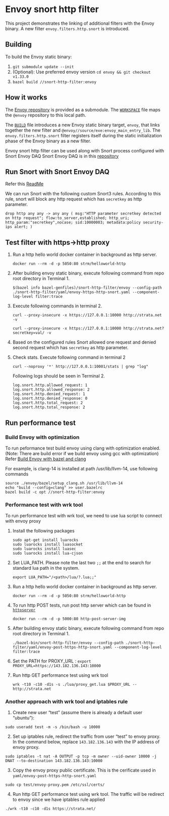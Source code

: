 # Envoy snort http filter

This project demonstrates the linking of additional filters with the Envoy binary.
A new filter `envoy.filters.http.snort` is introduced.

## Building

To build the Envoy static binary:

1. `git submodule update --init`
2. (Optional): Use preferred envoy version `cd envoy && git checkout v1.33.0`
3. `bazel build //snort-http-filter:envoy`

## How it works

The [Envoy repository](https://github.com/envoyproxy/envoy/) is provided as a submodule.
The [`WORKSPACE`](WORKSPACE) file maps the `@envoy` repository to this local path.

The [`BUILD`](BUILD) file introduces a new Envoy static binary target, `envoy`,
that links together the new filter and `@envoy//source/exe:envoy_main_entry_lib`. The
`envoy.filters.http.snort` filter registers itself during the static initialization phase of the
Envoy binary as a new filter.

Envoy snort http filter can be used along with Snort process configured with Snort Envoy DAQ
Snort Envoy DAQ is in this [repository](https://github.com/intel-sandbox/ysaik.envoy_daq/tree/main)

## Run Snort with Snort Envoy DAQ
Refer this [ReadMe](https://github.com/intel-sandbox/ysaik.envoy_daq/blob/main/README.md)

We can run Snort with the following custom Snort3 rules. According to this rule,
snort will block any http request which has `secretkey` as http parameter.

`drop http any any -> any any ( msg:"HTTP parameter secretkey detected on http request"; flow:to_server,established; http_uri; http_param:"secretkey",nocase; sid:10000003; metadata:policy security-ips alert; )`

## Test filter with https->http proxy

1. Run a http hello world docker container in background as http server.

   `docker run --rm -d -p 5050:80 strm/helloworld-http`

2. After building envoy static binary, execute following command from repo root directory in Terminal 1.

   `$(bazel info bazel-genfiles)/snort-http-filter/envoy --config-path ./snort-http-filter/yaml/envoy-https-http-snort.yaml --component-log-level filter:trace`

3. Execute following commands in terminal 2.

   `curl --proxy-insecure -x https://127.0.0.1:10000 http://strata.net -v`

   `curl --proxy-insecure -x https://127.0.0.1:10000 http://strata.net?secretkey=val/ -v`

4. Based on the configured rules Snort allowed one request and denied second request which has `secretkey` as http parameter.

5. Check stats. Execute following command in terminal 2

   `curl --noproxy '*' http://127.0.0.1:10001/stats | grep "log"`

   Following logs should be seen in Terminal 2.
   ```
   log.snort.http.allowed_request: 1
   log.snort.http.allowed_response: 2
   log.snort.http.denied_request: 1
   log.snort.http.denied_response: 0
   log.snort.http.total_request: 2
   log.snort.http.total_response: 2
   ```
## Run performance test

### Build Envoy with optimization
To run peformance test build envoy using clang with optimization enabled.
(Note: There are build error if we build envoy using gcc with optimization)
Refer [Build Envoy with bazel and clang](https://github.com/envoyproxy/envoy/blob/main/bazel/README.md#linux)

For example, is clang-14 is installed at path /usr/lib/llvm-14, use following commands

```
source ./envoy/bazel/setup_clang.sh /usr/lib/llvm-14
echo "build --config=clang" >> user.bazelrc
bazel build -c opt //snort-http-filter:envoy
```

### Performance test with wrk tool
To run performance test with wrk tool, we need to use lua script to connect with envoy proxy

1. Install the following packages

   ```
   sudo apt-get install luarocks
   sudo luarocks install luasocket
   sudo luarocks install luasec
   sudo luarocks install lua-cjson
   ```

2. Set LUA_PATH. Please note the last two `;;` at the end to search for   standard lua path in the system.

   `export LUA_PATH="/<path>/lua/?.lua;;"`

3. Run a http hello world docker container in background as http server.

   `docker run --rm -d -p 5050:80 strm/helloworld-http`

4. To run http POST tests, run post http server which can be found in [`httpserver`](./test/httpserver/)

   `docker run --rm -d -p 5000:80 http-post-server-img`

5. After building envoy static binary, execute following command from repo root directory in Terminal 1.

   `./bazel-bin/snort-http-filter/envoy --config-path ./snort-http-filter/yaml/envoy-post-https-http-snort.yaml --component-log-level filter:trace`

6. Set the PATH for PROXY_URL : `export PROXY_URL=https://143.182.136.143:10000`

7. Run http GET performance test using wrk tool

   `wrk -t10 -c10 -d1s -s ./lua/proxy_get.lua $PROXY_URL -- http://strata.net`

### Another approach with wrk tool and iptables rule

1. Create new user “test” (assume there is already a default user “ubuntu”):

`sudo useradd test -m -s /bin/bash -u 10000`

2. Set up iptables rule, redirect the traffic from user “test” to envoy proxy.
   In the command below, replace `143.182.136.143` with the IP address of envoy proxy.

`sudo iptables -t nat -A OUTPUT -p tcp -m owner --uid-owner 10000 -j DNAT --to-destination 143.182.136.143:10000`

3. Copy the envoy proxy public certificate. This is the cerificate used in `yaml/envoy-post-https-http-snort.yaml`

`sudo cp test/envoy-proxy.pem /etc/ssl/certs/`

4. Run http GET performance test using wrk tool. The traffic will be redirect to envoy since we have iptables rule applied

`./wrk -t10 -c10 -d1s https://strata.net/`
